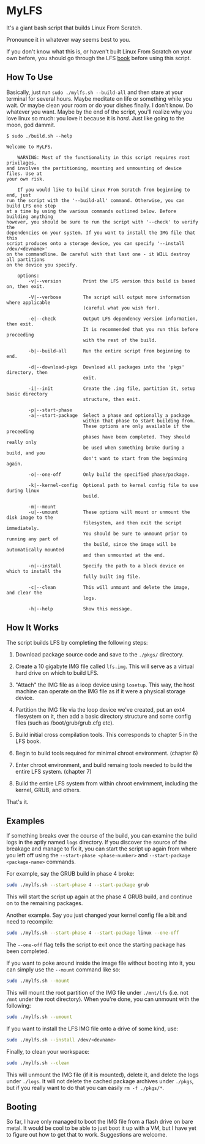 # MyLFS
It's a giant bash script that builds Linux From Scratch.

Pronounce it in whatever way seems best to you.

If you don't know what this is, or haven't built Linux From Scratch on your own before, you should go through the LFS [book](https://linuxfromscratch.org) before using this script.

## How To Use
Basically, just run `sudo ./mylfs.sh --build-all` and then stare at your terminal for several hours. Maybe meditate on life or something while you wait. Or maybe clean your room or do your dishes finally. I don't know. Do whatever you want. Maybe by the end of the script, you'll realize why you love linux so much: you love it because it is *hard*. Just like going to the moon, god dammit.

```
$ sudo ./build.sh --help

Welcome to MyLFS.

    WARNING: Most of the functionality in this script requires root privilages,
and involves the partitioning, mounting and unmounting of device files. Use at
your own risk.

    If you would like to build Linux From Scratch from beginning to end, just
run the script with the '--build-all' command. Otherwise, you can build LFS one step
at a time by using the various commands outlined below. Before building anything
however, you should be sure to run the script with '--check' to verify the
dependencies on your system. If you want to install the IMG file that this
script produces onto a storage device, you can specify '--install /dev/<devname>'
on the commandline. Be careful with that last one - it WILL destroy all partitions
on the device you specify.

    options:
        -v|--version        Print the LFS version this build is based on, then exit.
        
        -V|--verbose        The script will output more information where applicable
                            (careful what you wish for).
                            
        -e|--check          Output LFS dependency version information, then exit.
                            It is recommended that you run this before proceeding
                            with the rest of the build.
                            
        -b|--build-all      Run the entire script from beginning to end.
        
        -d|--download-pkgs  Download all packages into the 'pkgs' directory, then
                            exit.
                            
        -i|--init           Create the .img file, partition it, setup basic directory
                            structure, then exit.
                            
        -p|--start-phase
        -a|--start-package  Select a phase and optionally a package
                            within that phase to start building from.
                            These options are only available if the preceeding
                            phases have been completed. They should really only
                            be used when something broke during a build, and you
                            don't want to start from the beginning again.
                            
        -o|--one-off        Only build the specified phase/package.
        
        -k|--kernel-config  Optional path to kernel config file to use during linux
                            build.
                            
        -m|--mount
        -u|--umount         These options will mount or unmount the disk image to the
                            filesystem, and then exit the script immediately.
                            You should be sure to unmount prior to running any part of
                            the build, since the image will be automatically mounted
                            and then unmounted at the end.
                            
        -n|--install        Specify the path to a block device on which to install the
                            fully built img file.
                            
        -c|--clean          This will unmount and delete the image, and clear the
                            logs.
                            
        -h|--help           Show this message.
```

## How It Works

The script builds LFS by completing the following steps:


1. Download package source code and save to the `./pkgs/` directory.


2. Create a 10 gigabyte IMG file called `lfs.img`. This will serve as a virtual hard drive on which to build LFS.


3. "Attach" the IMG file as a loop device using `losetup`. This way, the host machine can operate on the IMG file as if it were a physical storage device.


4. Partition the IMG file via the loop device we've created, put an ext4 filesystem on it, then add a basic directory structure and some config files (such as /boot/grub/grub.cfg etc).


5. Build initial cross compilation tools. This corresponds to chapter 5 in the LFS book.


6. Begin to build tools required for minimal chroot environment. (chapter 6)


7. Enter chroot environment, and build remaing tools needed to build the entire LFS system. (chapter 7)


8. Build the entire LFS system from within chroot envirnment, including the kernel, GRUB, and others.


That's it.


## Examples
If something breaks over the course of the build, you can examine the build logs in the aptly named `logs` directory. If you discover the source of the breakage and manage to fix it, you can start the script up again from where you left off using the `--start-phase <phase-number>` and `--start-package <package-name>` commands.


For example, say the GRUB build in phase 4 broke:
```sh
sudo ./mylfs.sh --start-phase 4 --start-package grub
```
This will start the script up again at the phase 4 GRUB build, and continue on to the remaining packages.


Another example. Say you just changed your kernel config file a bit and need to recompile:
```sh
sudo ./mylfs.sh --start-phase 4 --start-package linux --one-off
```
The `--one-off` flag tells the script to exit once the starting package has been completed.  


If you want to poke around inside the image file without booting into it, you can simply use the `--mount` command like so:
```sh
sudo ./mylfs.sh --mount
```
This will mount the root partition of the IMG file under `./mnt/lfs` (i.e. not `/mnt` under the root directory). When you're done, you can unmount with the following:
```sh
sudo ./mylfs.sh --umount
```  

If you want to install the LFS IMG file onto a drive of some kind, use:
```sh
sudo ./mylfs.sh --install /dev/<devname>
```


Finally, to clean your workspace:
```sh
sudo ./mylfs.sh --clean
```
This will unmount the IMG file (if it is mounted), delete it, and delete the logs under `./logs`. It will not delete the cached package archives under `./pkgs`, but if you really want to do that you can easily `rm -f ./pkgs/*`.  


## Booting
So far, I have only managed to boot the IMG file from a flash drive on bare metal. It would be cool to be able to just boot it up with a VM, but I have yet to figure out how to get that to work. Suggestions are welcome.
